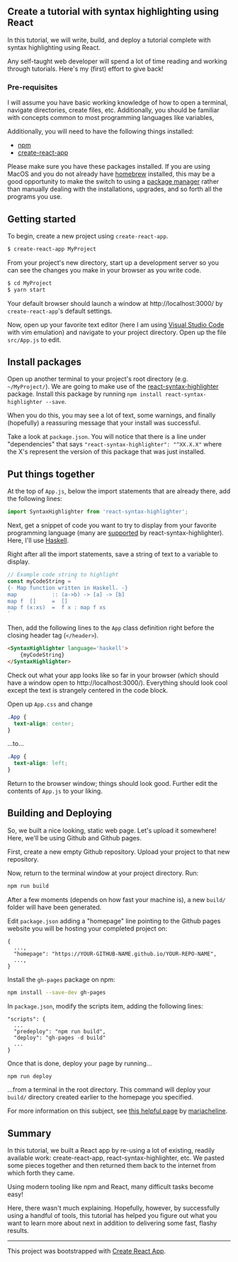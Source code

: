 ## Create a tutorial with syntax highlighting using React

In this tutorial, we will write, build, and deploy a tutorial complete with
syntax highlighting using React. 

Any self-taught web developer will spend a lot of time reading and working
through tutorials. Here's my (first) effort to give back!

### Pre-requisites

I will assume you have basic working knowledge of how to open a terminal,
navigate directories, create files, etc. Additionally, you should be familiar
with concepts common to most programming languages like variables,

Additionally, you will need to have the following things installed:

- [npm](https://www.npmjs.com/)
- [create-react-app](https://github.com/facebook/create-react-app)

Please make sure you have these packages installed. If you are using MacOS and
you do not already have [homebrew](https://brew.sh/) installed, this may be a
good opportunity to make the switch to using a [package
manager](https://en.wikipedia.org/wiki/Package_manager) rather than manually
dealing with the installations, upgrades, and so forth all the programs you use.

## Getting started

To begin, create a new project using `create-react-app`.

```bash
$ create-react-app MyProject
```

From your project's new directory, start up a development server so you can see
the changes you make in your browser as you write code.

```bash
$ cd MyProject 
$ yarn start
```

Your default browser should launch a window at http://localhost:3000/ by
`create-react-app`'s default settings.

Now, open up your favorite text editor (here I am using [Visual Studio
Code](https://code.visualstudio.com/) with
vim emulation) and navigate to your project directory. Open up the file
`src/App.js` to edit.

## Install packages

Open up another terminal to your project's root directory (e.g. `~/MyProject/`).
We are going to make use of the
[react-syntax-highlighter](https://github.com/conorhastings/react-syntax-highlighter/blob/HEAD/AVAILABLE_LANGUAGES_HLJS.MD)
package. Install this package by running `npm install react-syntax-highlighter
--save`.

When you do this, you may see a lot of text, some warnings, and finally
(hopefully) a reassuring message that your install was successful. 

Take a look at `package.json`. You will notice that there is a line under
"dependencies" that says `"react-syntax-highlighter": "^XX.X.X"` where the X's
represent the version of this package that was just installed.

## Put things together

At the top of `App.js`, below the import statements that are already there, add
the following lines:

```javascript
import SyntaxHighlighter from 'react-syntax-highlighter';
```

Next, get a snippet of code you want to try to display from your favorite
programming language (many are
[supported](https://github.com/conorhastings/react-syntax-highlighter/blob/HEAD/AVAILABLE_LANGUAGES_HLJS.MD)
by react-syntax-highlighter). Here, I'll use [Haskell](https://www.haskell.org/).

Right after all the import statements, save a string of text to a variable to
display. 

```javascript
// Example code string to highlight
const myCodeString = `
{- Map function written in Haskell. -}
map           :: (a->b) -> [a] -> [b]
map f  []     =  []
map f (x:xs)  =  f x : map f xs
`
```

Then, add the following lines to the `App` class definition right before the
closing header tag (`</header>`).

```html
<SyntaxHighlighter language='haskell'>
    {myCodeString}
</SyntaxHighlighter>
```

Check out what your app looks like so far in your browser (which should have a
window open to http://localhost:3000/). Everything should look cool except the
text is strangely centered in the code block.

Open up `App.css` and change

```css
.App {
  text-align: center;
}

```

...to...

```css
.App {
  text-align: left;
}

```

Return to the browser window; things should look good. Further edit the contents
of `App.js` to your liking.

## Building and Deploying

So, we built a nice looking, static web page. Let's upload it somewhere! Here,
we'll be using Github and Github pages.

First, create a new empty Github repository. Upload your project to that new
repository. 

Now, return to the terminal window at your project directory. Run:

```bash
npm run build
```

After a few moments (depends on how fast your machine is), a new `build/` folder
will have been generated.

Edit `package.json` adding a "homepage" line pointing to the Github pages
website you will be hosting your completed project on:

```
{
  ...,
  "homepage": "https://YOUR-GITHUB-NAME.github.io/YOUR-REPO-NAME",
  ...,
}
```

Install the `gh-pages` package on npm:

```bash
npm install --save-dev gh-pages
```

In `package.json`, modify the scripts item, adding the following lines:

```
"scripts": {
  ...
  "predeploy": "npm run build",
  "deploy": "gh-pages -d build"
  ...
}
```

Once that is done, deploy your page by running...

```bash
npm run deploy
```

...from a terminal in the root directory. This command will deploy your `build/`
directory created earlier to the homepage you specified.


For more information on this subject, see [this helpful
page](https://medium.com/@_mariacheline/deploy-create-react-app-project-to-github-pages-2eb6deda5b89)
by [mariacheline](https://medium.com/@_mariacheline).

## Summary

In this tutorial, we built a React app by re-using a lot of existing, readily
available work: create-react-app, react-syntax-highlighter, etc. We pasted some
pieces together and then returned them back to the internet from which forth
they came.

Using modern tooling like npm and React, many difficult tasks become easy! 

Here, there wasn't much explaining. Hopefully, however, by successfully using a
handful of tools, this tutorial has helped you figure out what you want to learn
more about next in addition to delivering some fast, flashy results.

<hr>

This project was bootstrapped with [Create React App](https://github.com/facebook/create-react-app).
